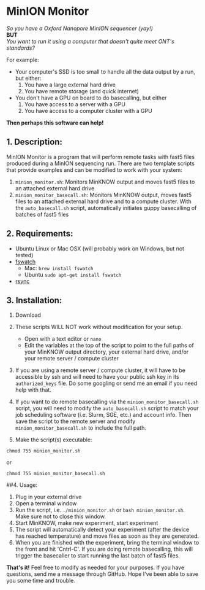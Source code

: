 # MinION Monitor

*So you have a Oxford Nanopore MinION sequencer (yay!)*  
**BUT**  
*You want to run it using a computer that doesn't quite meet ONT's standards?*  

For example:
  
* Your computer's SSD is too small to handle all the data output by a run, but either:
	1. You have a large external hard drive
	2. You have remote storage (and quick internet)
* You don't have a GPU on board to do basecalling, but either
	1. You have access to a server with a GPU 
	2. You have access to a computer cluster with a GPU

**Then perhaps this software can help!**

## 1. Description:
MinION Monitor is a program that will perform remote tasks with fast5 files produced during a MinION sequencing run. There are two template scripts that provide examples and can be modified to work with your system:
  
1. `minion_monitor.sh`: Monitors MinKNOW output and moves fast5 files to an attached external hard drive
2. `minion_monitor_basecall.sh`: Monitors MinKNOW output, moves fast5 files to an attached external hard drive and to a compute cluster. With the `auto_basecall.sh` script, automatically initiates guppy basecalling of batches of fast5 files

## 2. Requirements:

* Ubuntu Linux or Mac OSX (will probably work on Windows, but not tested)
* [fswatch](https://github.com/emcrisostomo/fswatch)
	* Mac: `brew install fswatch`
	* Ubuntu `sudo apt-get install fswatch`
* [rsync](https://rsync.samba.org)

## 3. Installation:
1. Download
2. These scripts WILL NOT work without modification for your setup. 

	* Open with a text editor or `nano` 
	* Edit the variables at the top of the script to point to the full paths of your MinKNOW output directory, your external hard drive, and/or your remote server / compute cluster
3. If you are using a remote server / compute cluster, it will have to be accessible by ssh and will need to have your public ssh key in its `authorized_keys` file. Do some googling or send me an email if you need help with that.
4. If you want to do remote basecalling via the `minion_monitor_basecall.sh` script, you will need to modify the `auto_basecall.sh` script to match your job scheduling software (i.e. Slurm, SGE, etc.) and account info. Then save the script to the remote server and modify `minion_monitor_basecall.sh` to include the full path.
5. Make the script(s) executable:  
```
chmod 755 minion_monitor.sh
```  
or  
```
chmod 755 minion_monitor_basecall.sh
```

##4. Usage:
1. Plug in your external drive
2. Open a terminal window
3. Run the script, i.e. `./minion_monitor.sh` or `bash minion_monitor.sh`. Make sure not to close this window.
4. Start MinKNOW, make new experiment, start experiment
5. The script will automatically detect your experiment (after the device has reached temperature) and move files as soon as they are generated. 
6. When you are finished with the experiment, bring the terminal window to the front and hit 'Cntrl-C'. If you are doing remote basecalling, this will trigger the basecaller to start running the last batch of fast5 files.

**That's it!** Feel free to modify as needed for your purposes. If you have questions, send me a message through GitHub. Hope I've been able to save you some time and trouble. 
 
